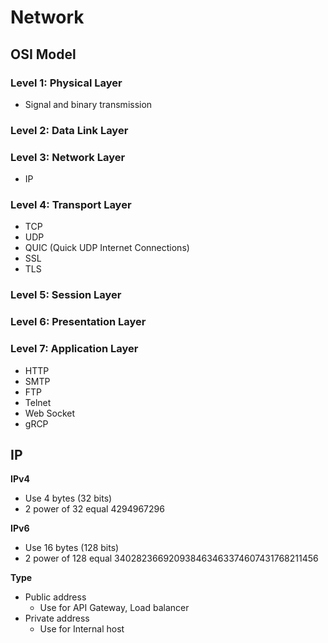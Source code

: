 # Network

## OSI Model
### Level 1: Physical Layer
- Signal and binary transmission

### Level 2: Data Link Layer

### Level 3: Network Layer
- IP

### Level 4: Transport Layer
- TCP
- UDP
- QUIC (Quick UDP Internet Connections)
- SSL
- TLS

### Level 5: Session Layer

### Level 6: Presentation Layer

### Level 7: Application Layer
- HTTP
- SMTP
- FTP
- Telnet
- Web Socket
- gRCP

## IP
**IPv4**
- Use 4 bytes (32 bits)
- 2 power of 32 equal 4294967296

**IPv6**
- Use 16 bytes (128 bits)
- 2 power of 128 equal 340282366920938463463374607431768211456

**Type**
- Public address
    - Use for API Gateway, Load balancer
- Private address
    - Use for Internal host    
